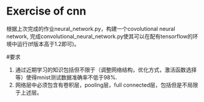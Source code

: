# Exercise of cnn

根据上次完成的作业neural_network.py，构建一个covolutional neural network, 完成convolutional_neural_network.py使其可以在配有tensorflow的环境中运行(tf版本高于1.2即可)。

#要求
1. 通过近期学习的知识包括但不限于（调整网络结构，优化方式，激活函数选择等）使得mnist测试数据准确率不低于98%.
2. 网络层中必须包含有卷积层，pooling层，full connected层，包括但是不局限于上述层。
